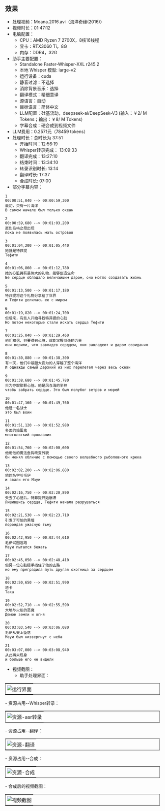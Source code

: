 ## 效果

- 处理视频：Moana.2016.avi（海洋奇缘(2016)）
- 视频时长：01:47:12
- 电脑配置：
   - CPU：AMD Ryzen 7 2700X，8核16线程
   - 显卡：RTX3060 Ti，8G
   - 内存：DDR4，32G
- 助手主要配置：
   - Standalone Faster-Whisper-XXL r245.2
   - 本地 Whisper 模型: large-v2
   - 运行设备：cuda
   - 静音过滤：不选择
   - 消除背景音乐：选择
   - 翻译模式：精细意译
   - 源语言：自动
   - 目标语言：简体中文
   - LLM配置：硅基流动，deepseek-ai/DeepSeek-V3 (输入：￥2/ M Tokens；输出：￥8/ M Tokens)
   - 字幕合成：硬合成到视频文件
- LLM费用：0.2571元（78459 tokens）
- 处理时长：总时长为 37:51
   - 开始时间：12:56:19
   - Whisper转录完成： 13:09:33
   - 翻译完成：13:27:10
   - 结束时间：13:34:10
   - 转录识别时长: 13:14
   - 翻译时长: 17:37
   - 合成时长: 07:00
- 部分字幕内容：
```
1
00:00:51,040 --> 00:00:59,300
最初，只有一片海洋
В самом начале был только океан

2
00:00:59,680 --> 00:01:03,200
直到岛屿之母出现
пока не появилась мать островов

3
00:01:04,200 --> 00:01:05,440
她就是特菲提
Тефити

4
00:01:06,860 --> 00:01:12,780
她的心脏拥有最伟大的礼物，能够创造生命
Ее сердце обладало величайшим даром, оно могло создавать жизнь

5
00:01:13,500 --> 00:01:17,180
特菲提将这个礼物分享给了世界
и Тефити делилась ею с миром

6
00:01:19,820 --> 00:01:24,700
但后来，有些人开始寻找特菲提的心脏
Но потом некоторые стали искать сердца Тефити

7
00:01:25,040 --> 00:01:29,460
他们相信，只要得到心脏，就能掌握创造的力量
они верили, что завладев сердцем, они завладеют и даром созидания

8
00:01:30,880 --> 00:01:38,300
有一天，他们中最胆大妄为的人穿越了整个海洋
И однажды самый дерзкий из них перелетел через весь океан

9
00:01:38,680 --> 00:01:45,780
只为夺取那颗心脏。他是风与海的半神
чтобы забрать сердце. Это был полубог ветров и морей

10
00:01:47,160 --> 00:01:49,760
他是一名战士
это был воин

11
00:01:51,120 --> 00:01:52,980
多面的捣蛋鬼
многолиткий проказник

12
00:01:54,760 --> 00:02:00,600
他用他的魔法鱼钩改变外貌
Он менял обличие с помощью своего волшебного рыболовного крюка

13
00:02:02,200 --> 00:02:06,880
他的名字叫毛伊
и звали его Мауи

14
00:02:16,750 --> 00:02:20,890
失去了心脏后，特菲提开始崩溃
Лишившись сердца, Тефити начала разрушаться

15
00:02:21,530 --> 00:02:23,710
引发了可怕的黑暗
порождая ужасную тьму

16
00:02:42,950 --> 00:02:44,610
毛伊试图逃跑
Мауи пытался бежать

17
00:02:45,050 --> 00:02:48,410
但另一位心脏猎手挡住了他的去路
но ему преградила путь другая охотница за сердцем

18
00:02:50,650 --> 00:02:51,990
塔卡
Така

19
00:02:52,710 --> 00:02:55,590
大地与火焰的恶魔
Демон земли и огня

20
00:03:03,540 --> 00:03:06,080
毛伊从天上坠落
Мауи был низвергнут с неба

21
00:03:07,000 --> 00:03:08,940
从此再未现身
и больше его не видели
```
- 视频截图：
   - 助手处理界面：
<table style="border-collapse: collapse; border: 1px solid black;">
  <tr>
    <td style="padding: 5px;background-color:#fff;"><img src= "./Moana.2016/运行界面.png" alt="运行界面"   /></td>
  </tr>
</table>  
   - 资源占用--Whisper转录：
<table style="border-collapse: collapse; border: 1px solid black;">
  <tr>
    <td style="padding: 5px;background-color:#fff;"><img src= "./Moana.2016/资源-asr转录.png" alt="资源-asr转录"   /></td>
  </tr>
</table>  
   - 资源占用--翻译：
<table style="border-collapse: collapse; border: 1px solid black;">
  <tr>
    <td style="padding: 5px;background-color:#fff;"><img src= "./Moana.2016/资源-翻译.png" alt="资源-翻译"   /></td>
  </tr>
</table>  
   - 资源占用--合成：
<table style="border-collapse: collapse; border: 1px solid black;">
  <tr>
    <td style="padding: 5px;background-color:#fff;"><img src= "./Moana.2016/资源-合成嵌入.png" alt="资源-合成"   /></td>
  </tr>
</table>  
   - 合成后的视频截图：
<table style="border-collapse: collapse; border: 1px solid black;">
  <tr>
    <td style="padding: 5px;background-color:#fff;"><img src= "./Moana.2016/视频截图.png" alt="视频截图"   /></td>
  </tr>
</table>  


